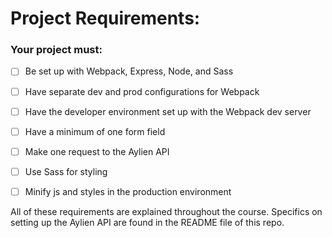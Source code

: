 # Project Requirements:

### Your project must:
-[ ] Be set up with Webpack, Express, Node, and Sass

-[ ] Have separate dev and prod configurations for Webpack

-[ ] Have the developer environment set up with the Webpack dev server

-[ ] Have a minimum of one form field

-[ ] Make one request to the Aylien API

-[ ] Use Sass for styling

-[ ] Minify js and styles in the production environment


All of these requirements are explained throughout the course. Specifics on setting up the Aylien API are found in the README file of this repo.
